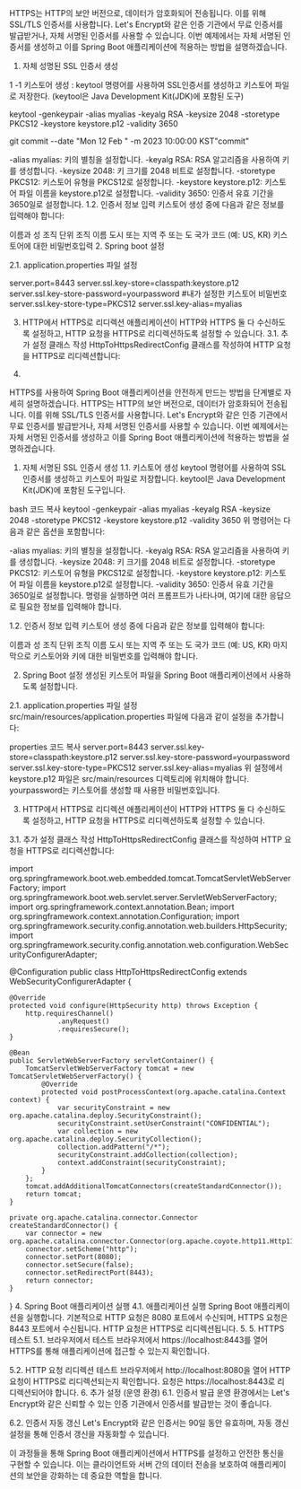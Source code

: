 HTTPS는 HTTP의 보안 버전으로, 데이터가 암호화되어 전송됩니다. 이를 위해 SSL/TLS 인증서를 사용합니다. Let's Encrypt와 같은 인증 기관에서 무료 인증서를 발급받거나, 자체 서명된 인증서를 사용할 수 있습니다. 이번 예제에서는 자체 서명된 인증서를 생성하고 이를 Spring Boot 애플리케이션에 적용하는 방법을 설명하겠습니다.



1. 자체 성명된  SSL 인증서 생성

1 -1 키스토어 생성 : keytool 명령어를 사용하여 SSL인증서를  생성하고 키스토어 파일로 저장한다. (keytool은 Java Development Kit(JDK)에 포함된 도구)

keytool -genkeypair -alias myalias -keyalg RSA -keysize 2048 -storetype PKCS12 -keystore keystore.p12 -validity 3650

git commit --date "Mon 12 Feb " -m 2023 10:00:00 KST"commit"





-alias myalias: 키의 별칭을 설정합니다.
-keyalg RSA: RSA 알고리즘을 사용하여 키를 생성합니다.
-keysize 2048: 키 크기를 2048 비트로 설정합니다.
-storetype PKCS12: 키스토어 유형을 PKCS12로 설정합니다.
-keystore keystore.p12: 키스토어 파일 이름을 keystore.p12로 설정합니다.
-validity 3650: 인증서 유효 기간을 3650일로 설정합니다.
1.2. 인증서 정보 입력
키스토어 생성 중에 다음과 같은 정보를 입력해야 합니다:




이름과 성
조직 단위
조직 이름
도시 또는 지역
주 또는 도
국가 코드 (예: US, KR)
키스토어에 대한 비밀번호입력
2. Spring boot 설정

2.1. application.properties 파일 설정

server.port=8443
server.ssl.key-store=classpath:keystore.p12
server.ssl.key-store-password=yourpassword #내가 설정한 키스토어 비밀번호
server.ssl.key-store-type=PKCS12
server.ssl.key-alias=myalias



3. HTTP에서 HTTPS로 리디렉션
   애플리케이션이 HTTP와 HTTPS 둘 다 수신하도록 설정하고, HTTP 요청을 HTTPS로 리디렉션하도록 설정할 수 있습니다.
3.1. 추가 설정 클래스 작성
   HttpToHttpsRedirectConfig 클래스를 작성하여 HTTP 요청을 HTTPS로 리디렉션합니다:

4.
HTTPS를 사용하여 Spring Boot 애플리케이션을 안전하게 만드는 방법을 단계별로 자세히 설명하겠습니다. HTTPS는 HTTP의 보안 버전으로, 데이터가 암호화되어 전송됩니다. 이를 위해 SSL/TLS 인증서를 사용합니다. Let's Encrypt와 같은 인증 기관에서 무료 인증서를 발급받거나, 자체 서명된 인증서를 사용할 수 있습니다. 이번 예제에서는 자체 서명된 인증서를 생성하고 이를 Spring Boot 애플리케이션에 적용하는 방법을 설명하겠습니다.

1. 자체 서명된 SSL 인증서 생성
   1.1. 키스토어 생성
   keytool 명령어를 사용하여 SSL 인증서를 생성하고 키스토어 파일로 저장합니다. keytool은 Java Development Kit(JDK)에 포함된 도구입니다.

bash
코드 복사
keytool -genkeypair -alias myalias -keyalg RSA -keysize 2048 -storetype PKCS12 -keystore keystore.p12 -validity 3650
위 명령어는 다음과 같은 옵션을 포함합니다:

-alias myalias: 키의 별칭을 설정합니다.
-keyalg RSA: RSA 알고리즘을 사용하여 키를 생성합니다.
-keysize 2048: 키 크기를 2048 비트로 설정합니다.
-storetype PKCS12: 키스토어 유형을 PKCS12로 설정합니다.
-keystore keystore.p12: 키스토어 파일 이름을 keystore.p12로 설정합니다.
-validity 3650: 인증서 유효 기간을 3650일로 설정합니다.
명령을 실행하면 여러 프롬프트가 나타나며, 여기에 대한 응답으로 필요한 정보를 입력해야 합니다.

1.2. 인증서 정보 입력
키스토어 생성 중에 다음과 같은 정보를 입력해야 합니다:

이름과 성
조직 단위
조직 이름
도시 또는 지역
주 또는 도
국가 코드 (예: US, KR)
마지막으로 키스토어와 키에 대한 비밀번호를 입력해야 합니다.

2. Spring Boot 설정
   생성된 키스토어 파일을 Spring Boot 애플리케이션에서 사용하도록 설정합니다.

2.1. application.properties 파일 설정
src/main/resources/application.properties 파일에 다음과 같이 설정을 추가합니다:

properties
코드 복사
server.port=8443
server.ssl.key-store=classpath:keystore.p12
server.ssl.key-store-password=yourpassword
server.ssl.key-store-type=PKCS12
server.ssl.key-alias=myalias
위 설정에서 keystore.p12 파일은 src/main/resources 디렉토리에 위치해야 합니다. yourpassword는 키스토어를 생성할 때 사용한 비밀번호입니다.

3. HTTP에서 HTTPS로 리디렉션
   애플리케이션이 HTTP와 HTTPS 둘 다 수신하도록 설정하고, HTTP 요청을 HTTPS로 리디렉션하도록 설정할 수 있습니다.

3.1. 추가 설정 클래스 작성
HttpToHttpsRedirectConfig 클래스를 작성하여 HTTP 요청을 HTTPS로 리디렉션합니다:

import org.springframework.boot.web.embedded.tomcat.TomcatServletWebServerFactory;
import org.springframework.boot.web.servlet.server.ServletWebServerFactory;
import org.springframework.context.annotation.Bean;
import org.springframework.context.annotation.Configuration;
import org.springframework.security.config.annotation.web.builders.HttpSecurity;
import org.springframework.security.config.annotation.web.configuration.WebSecurityConfigurerAdapter;

@Configuration
public class HttpToHttpsRedirectConfig extends WebSecurityConfigurerAdapter {

    @Override
    protected void configure(HttpSecurity http) throws Exception {
        http.requiresChannel()
                .anyRequest()
                .requiresSecure();
    }

    @Bean
    public ServletWebServerFactory servletContainer() {
        TomcatServletWebServerFactory tomcat = new TomcatServletWebServerFactory() {
            @Override
            protected void postProcessContext(org.apache.catalina.Context context) {
                var securityConstraint = new org.apache.catalina.deploy.SecurityConstraint();
                securityConstraint.setUserConstraint("CONFIDENTIAL");
                var collection = new org.apache.catalina.deploy.SecurityCollection();
                collection.addPattern("/*");
                securityConstraint.addCollection(collection);
                context.addConstraint(securityConstraint);
            }
        };
        tomcat.addAdditionalTomcatConnectors(createStandardConnector());
        return tomcat;
    }

    private org.apache.catalina.connector.Connector createStandardConnector() {
        var connector = new org.apache.catalina.connector.Connector(org.apache.coyote.http11.Http11NioProtocol.class.getName());
        connector.setScheme("http");
        connector.setPort(8080);
        connector.setSecure(false);
        connector.setRedirectPort(8443);
        return connector;
    }
}
4. Spring Boot 애플리케이션 실행
   4.1. 애플리케이션 실행
   Spring Boot 애플리케이션을 실행합니다. 기본적으로 HTTP 요청은 8080 포트에서 수신되며, HTTPS 요청은 8443 포트에서 수신됩니다. HTTP 요청은 HTTPS로 리디렉션됩니다.
5. 5. HTTPS 테스트
      5.1. 브라우저에서 테스트
      브라우저에서 https://localhost:8443를 열어 HTTPS를 통해 애플리케이션에 접근할 수 있는지 확인합니다.

5.2. HTTP 요청 리디렉션 테스트
브라우저에서 http://localhost:8080을 열어 HTTP 요청이 HTTPS로 리디렉션되는지 확인합니다. 요청은 https://localhost:8443로 리디렉션되어야 합니다.
6. 추가 설정 (운영 환경)
   6.1. 인증서 발급
   운영 환경에서는 Let's Encrypt와 같은 신뢰할 수 있는 인증 기관에서 인증서를 발급받는 것이 좋습니다.

6.2. 인증서 자동 갱신
Let's Encrypt와 같은 인증서는 90일 동안 유효하며, 자동 갱신 설정을 통해 인증서 갱신을 자동화할 수 있습니다.

이 과정들을 통해 Spring Boot 애플리케이션에서 HTTPS를 설정하고 안전한 통신을 구현할 수 있습니다. 이는 클라이언트와 서버 간의 데이터 전송을 보호하여 애플리케이션의 보안을 강화하는 데 중요한 역할을 합니다.


